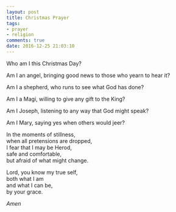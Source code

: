 ```yaml
---
layout: post
title: Christmas Prayer
tags:
- prayer
- religion
comments: true
date: 2016-12-25 21:03:10
---
```


Who am I this Christmas Day?

Am I an angel, bringing good news to those who yearn to hear it?

Am I a shepherd, who runs to see what God has done?

Am I a Magi, willing to give any gift to the King?

Am I Joseph, listening to any way that God might speak? 

Am I Mary, saying yes when others would jeer?

In the moments of stillness,  
when all pretensions are dropped,  
I fear that I may be Herod,  
safe and comfortable,  
but afraid of what might change.  

Lord, you know my true self,  
both what I am  
and what I can be,  
by your grace.  

*Amen*
